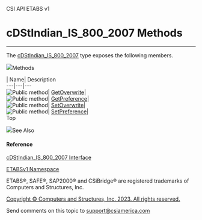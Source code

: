 ﻿

CSI API ETABS v1

# cDStIndian_IS_800_2007 Methods  
  
---  
  
The [cDStIndian_IS_800_2007](778301aa-8f6c-0abc-7321-30a25ed37814.htm) type
exposes the following members.

![](../icons/SectionExpanded.png)Methods

| Name| Description  
---|---|---  
![Public method](../icons/pubmethod.gif)|
[GetOverwrite](3e80316f-5fbc-48bc-d1ee-4c2209b7bc28.htm)|  
![Public method](../icons/pubmethod.gif)|
[GetPreference](2413d3bd-0388-3360-59fb-9ab788232e52.htm)|  
![Public method](../icons/pubmethod.gif)|
[SetOverwrite](fb6b3526-e824-9e9b-dd62-52764641abd6.htm)|  
![Public method](../icons/pubmethod.gif)|
[SetPreference](859bd592-7af3-7796-a701-b16419748380.htm)|  
Top

![](../icons/SectionExpanded.png)See Also

#### Reference

[cDStIndian_IS_800_2007 Interface](778301aa-8f6c-0abc-7321-30a25ed37814.htm)

[ETABSv1 Namespace](2780f1b8-2033-5289-2298-1cdb2a7508d9.htm)

ETABS®, SAFE®, SAP2000® and CSiBridge® are registered trademarks of Computers
and Structures, Inc.  

[Copyright © Computers and Structures, Inc. 2023. All rights
reserved.](http://www.csiamerica.com)

Send comments on this topic to
[support@csiamerica.com](mailto:support%40csiamerica.com?Subject=CSI%20API%20ETABS%20v1)

